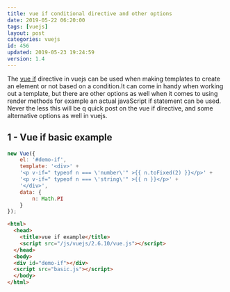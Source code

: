 ```yaml
---
title: vue if conditional directive and other options
date: 2019-05-22 06:20:00
tags: [vuejs]
layout: post
categories: vuejs
id: 456
updated: 2019-05-23 19:24:59
version: 1.4
---
```


The [vue if](https://vuejs.org/v2/guide/conditional.html) directive in vuejs can be used when making templates to create an element or not based on a condition.It can come in handy when working out a template, but there are other options as well when it comes to using render methods for example an actual javaScript if statement can be used. Never the less this will be q quick post on the vue if directive, and some alternative options as well in vuejs.

<!-- more -->

## 1 - Vue if basic example


```js
new Vue({
    el: '#demo-if',
    template: '<div>' +
    '<p v-if=" typeof n === \'number\'" >{{ n.toFixed(2) }}</p>' +
    '<p v-if=" typeof n === \'string\'" >{{ n }}</p>' +
    '</div>',
    data: {
        n: Math.PI
    }
});
```

```html
<html>
  <head>
    <title>vue if example</title>
    <script src="/js/vuejs/2.6.10/vue.js"></script>
  </head>
  <body>
  <div id="demo-if"></div>
  <script src="basic.js"></script>
  </body>
</html>
```